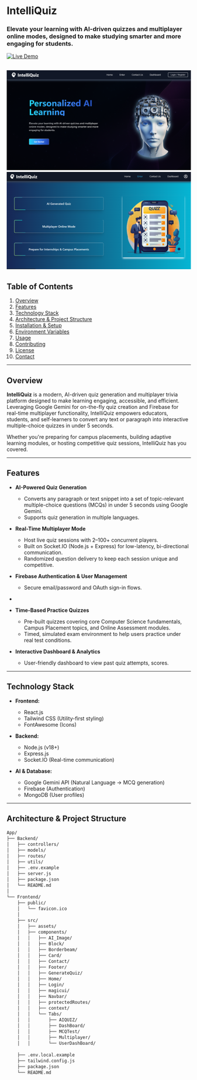 # IntelliQuiz
### Elevate your learning with AI-driven quizzes and multiplayer online modes, designed to make studying smarter and more engaging for students.

[![Live Demo](https://img.shields.io/badge/Live-Demo-blue?logo=vercel)](https://intelliquiz-main-4v98.vercel.app)  

![Landing Page](App/Frontend/src/assets/platform.png)
![Main Page](App/Frontend/src/assets/maintab.png)
---

## Table of Contents
1. [Overview](#overview)  
2. [Features](#features)  
3. [Technology Stack](#technology-stack)  
4. [Architecture & Project Structure](#architecture--project-structure)  
5. [Installation & Setup](#installation--setup)  
6. [Environment Variables](#environment-variables)  
7. [Usage](#usage)  
8. [Contributing](#contributing)  
9. [License](#license)  
10. [Contact](#contact)  

---

## Overview

**IntelliQuiz** is a modern, AI-driven quiz generation and multiplayer trivia platform designed to make learning engaging, accessible, and efficient. Leveraging Google Gemini for on-the-fly quiz creation and Firebase for real-time multiplayer functionality, IntelliQuiz empowers educators, students, and self-learners to convert any text or paragraph into interactive multiple-choice quizzes in under 5 seconds.  

Whether you're preparing for campus placements, building adaptive learning modules, or hosting competitive quiz sessions, IntelliQuiz has you covered.

---

## Features

- **AI-Powered Quiz Generation**  
  - Converts any paragraph or text snippet into a set of topic-relevant multiple-choice questions (MCQs) in under 5 seconds using Google Gemini.  
  - Supports quiz generation in multiple languages.  

- **Real-Time Multiplayer Mode**  
  - Host live quiz sessions with 2–100+ concurrent players.  
  - Built on Socket.IO (Node.js + Express) for low-latency, bi-directional communication.  
  - Randomized question delivery to keep each session unique and competitive.  

- **Firebase Authentication & User Management**  
  - Secure email/password and OAuth sign-in flows.  
+

- **Time-Based Practice Quizzes**  
  - Pre-built quizzes covering core Computer Science fundamentals, Campus Placement topics, and Online Assessment modules.  
  - Timed, simulated exam environment to help users practice under real test conditions.  

- **Interactive Dashboard & Analytics**  
  - User-friendly dashboard to view past quiz attempts, scores.  
  

---

## Technology Stack

- **Frontend:**  
  - React.js  
  - Tailwind CSS (Utility-first styling)  
  - FontAwesome (Icons)  

- **Backend:**  
  - Node.js (v18+)  
  - Express.js   
  - Socket.IO (Real-time communication)  

- **AI & Database:**  
  - Google Gemini API (Natural Language → MCQ generation)  
  - Firebase (Authentication)  
  - MongoDB (User profiles)  
 

---

## Architecture & Project Structure

```text
App/
├── Backend/
│   ├── controllers/
│   ├── models/
│   ├── routes/
│   ├── utils/
│   ├── .env.example
│   ├── server.js
│   ├── package.json
│   └── README.md
│
└── Frontend/
    ├── public/
    │   └── favicon.ico
    │
    ├── src/
    │   ├── assets/
    │   ├── components/
    │   │   ├── AI_Image/
    │   │   ├── Block/
    │   │   ├── Borderbeam/
    │   │   ├── Card/
    │   │   ├── Contact/
    │   │   ├── Footer/
    │   │   ├── GenerateQuiz/
    │   │   ├── Home/
    │   │   ├── Login/
    │   │   ├── magicui/
    │   │   ├── Navbar/
    │   │   ├── protectedRoutes/
    │   │   ├── context/
    │   │   └── Tabs/
    │   │       ├── AIQUIZ/
    │   │       ├── DashBoard/
    │   │       ├── MCQTest/
    │   │       ├── Multiplayer/
    │   │       └── UserDashBoard/

    ├── .env.local.example
    ├── tailwind.config.js
    ├── package.json
    └── README.md
